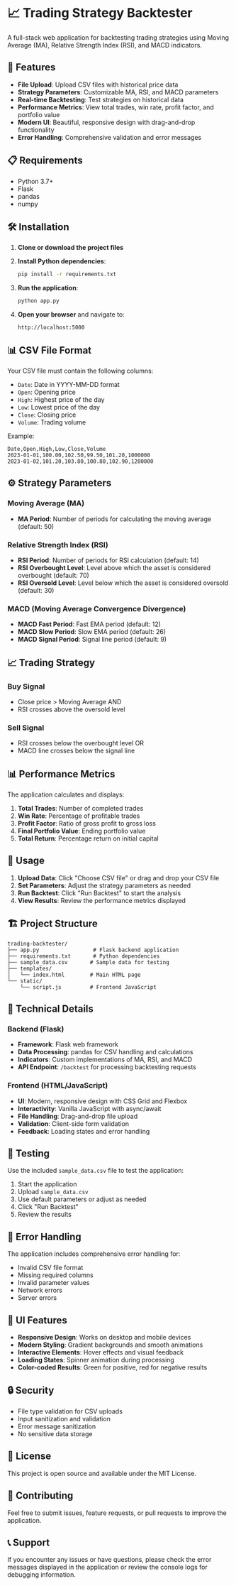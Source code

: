 # 📈 Trading Strategy Backtester

A full-stack web application for backtesting trading strategies using Moving Average (MA), Relative Strength Index (RSI), and MACD indicators.

## 🚀 Features

- **File Upload**: Upload CSV files with historical price data
- **Strategy Parameters**: Customizable MA, RSI, and MACD parameters
- **Real-time Backtesting**: Test strategies on historical data
- **Performance Metrics**: View total trades, win rate, profit factor, and portfolio value
- **Modern UI**: Beautiful, responsive design with drag-and-drop functionality
- **Error Handling**: Comprehensive validation and error messages

## 📋 Requirements

- Python 3.7+
- Flask
- pandas
- numpy

## 🛠️ Installation

1. **Clone or download the project files**

2. **Install Python dependencies**:
   ```bash
   pip install -r requirements.txt
   ```

3. **Run the application**:
   ```bash
   python app.py
   ```

4. **Open your browser** and navigate to:
   ```
   http://localhost:5000
   ```

## 📊 CSV File Format

Your CSV file must contain the following columns:
- `Date`: Date in YYYY-MM-DD format
- `Open`: Opening price
- `High`: Highest price of the day
- `Low`: Lowest price of the day
- `Close`: Closing price
- `Volume`: Trading volume

Example:
```csv
Date,Open,High,Low,Close,Volume
2023-01-01,100.00,102.50,99.50,101.20,1000000
2023-01-02,101.20,103.80,100.80,102.90,1200000
```

## ⚙️ Strategy Parameters

### Moving Average (MA)
- **MA Period**: Number of periods for calculating the moving average (default: 50)

### Relative Strength Index (RSI)
- **RSI Period**: Number of periods for RSI calculation (default: 14)
- **RSI Overbought Level**: Level above which the asset is considered overbought (default: 70)
- **RSI Oversold Level**: Level below which the asset is considered oversold (default: 30)

### MACD (Moving Average Convergence Divergence)
- **MACD Fast Period**: Fast EMA period (default: 12)
- **MACD Slow Period**: Slow EMA period (default: 26)
- **MACD Signal Period**: Signal line period (default: 9)

## 📈 Trading Strategy

### Buy Signal
- Close price > Moving Average AND
- RSI crosses above the oversold level

### Sell Signal
- RSI crosses below the overbought level OR
- MACD line crosses below the signal line

## 📊 Performance Metrics

The application calculates and displays:

1. **Total Trades**: Number of completed trades
2. **Win Rate**: Percentage of profitable trades
3. **Profit Factor**: Ratio of gross profit to gross loss
4. **Final Portfolio Value**: Ending portfolio value
5. **Total Return**: Percentage return on initial capital

## 🎯 Usage

1. **Upload Data**: Click "Choose CSV file" or drag and drop your CSV file
2. **Set Parameters**: Adjust the strategy parameters as needed
3. **Run Backtest**: Click "Run Backtest" to start the analysis
4. **View Results**: Review the performance metrics displayed

## 🏗️ Project Structure

```
trading-backtester/
├── app.py                 # Flask backend application
├── requirements.txt       # Python dependencies
├── sample_data.csv       # Sample data for testing
├── templates/
│   └── index.html        # Main HTML page
└── static/
    └── script.js         # Frontend JavaScript
```

## 🔧 Technical Details

### Backend (Flask)
- **Framework**: Flask web framework
- **Data Processing**: pandas for CSV handling and calculations
- **Indicators**: Custom implementations of MA, RSI, and MACD
- **API Endpoint**: `/backtest` for processing backtesting requests

### Frontend (HTML/JavaScript)
- **UI**: Modern, responsive design with CSS Grid and Flexbox
- **Interactivity**: Vanilla JavaScript with async/await
- **File Handling**: Drag-and-drop file upload
- **Validation**: Client-side form validation
- **Feedback**: Loading states and error handling

## 🧪 Testing

Use the included `sample_data.csv` file to test the application:

1. Start the application
2. Upload `sample_data.csv`
3. Use default parameters or adjust as needed
4. Click "Run Backtest"
5. Review the results

## 🚨 Error Handling

The application includes comprehensive error handling for:
- Invalid CSV file format
- Missing required columns
- Invalid parameter values
- Network errors
- Server errors

## 🎨 UI Features

- **Responsive Design**: Works on desktop and mobile devices
- **Modern Styling**: Gradient backgrounds and smooth animations
- **Interactive Elements**: Hover effects and visual feedback
- **Loading States**: Spinner animation during processing
- **Color-coded Results**: Green for positive, red for negative results

## 🔒 Security

- File type validation for CSV uploads
- Input sanitization and validation
- Error message sanitization
- No sensitive data storage

## 📝 License

This project is open source and available under the MIT License.

## 🤝 Contributing

Feel free to submit issues, feature requests, or pull requests to improve the application.

## 📞 Support

If you encounter any issues or have questions, please check the error messages displayed in the application or review the console logs for debugging information.